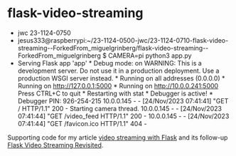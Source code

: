 flask-video-streaming
=====================
* jwc 23-1124-0750
* jesus333@raspberrypi:~/23-1124-0500-jwc/23-1124-0710-flask-video-streaming--ForkedFrom_miguelgrinberg/flask-video-streaming--ForkedFrom_miguelgrinberg $ CAMERA=pi python3 app.py
* Serving Flask app 'app'
                 * Debug mode: on
                WARNING: This is a development server. Do not use it in a production deployment. Use a production WSGI server instead.
                 * Running on all addresses (0.0.0.0)
                 * Running on http://127.0.0.1:5000
                 * Running on http://10.0.0.241:5000
                Press CTRL+C to quit
                 * Restarting with stat
                 * Debugger is active!
                 * Debugger PIN: 926-254-215
                10.0.0.145 - - [24/Nov/2023 07:41:41] "GET / HTTP/1.1" 200 -
                Starting camera thread.
                10.0.0.145 - - [24/Nov/2023 07:41:44] "GET /video_feed HTTP/1.1" 200 -
                10.0.0.145 - - [24/Nov/2023 07:41:44] "GET /favicon.ico HTTP/1.1" 404 -



Supporting code for my article [video streaming with Flask](http://blog.miguelgrinberg.com/post/video-streaming-with-flask) and its follow-up [Flask Video Streaming Revisited](http://blog.miguelgrinberg.com/post/flask-video-streaming-revisited).
